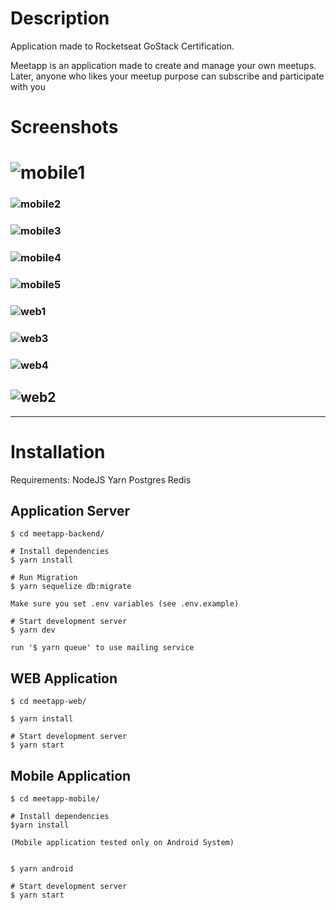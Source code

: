 # Description

Application made to Rocketseat GoStack Certification.

Meetapp is an application made to create and manage your own meetups. Later, anyone who likes your meetup purpose can subscribe and participate with you

# Screenshots

# ![mobile1](./screenshots/mobile1.png)

### ![mobile2](./screenshots/mobile2.png)

### ![mobile3](./screenshots/mobile3.png)

### ![mobile4](./screenshots/mobile4.png)

### ![mobile5](./screenshots/mobile5.png)

### ![web1](./screenshots/web1.png)

### ![web3](./screenshots/web3.png)

### ![web4](./screenshots/web4.png)

## ![web2](./screenshots/web2.png)

<hr/>

# Installation

Requirements:
NodeJS
Yarn
Postgres
Redis

## Application Server

```
$ cd meetapp-backend/

# Install dependencies
$ yarn install

# Run Migration
$ yarn sequelize db:migrate

Make sure you set .env variables (see .env.example)

# Start development server
$ yarn dev

run '$ yarn queue' to use mailing service
```

## WEB Application

```
$ cd meetapp-web/

$ yarn install

# Start development server
$ yarn start
```

## Mobile Application

```
$ cd meetapp-mobile/

# Install dependencies
$yarn install

(Mobile application tested only on Android System)


$ yarn android

# Start development server
$ yarn start
```
